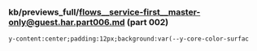 ### kb/previews_full/flows__service-first__master-only@guest.har.part006.md (part 002)

```md
y-content:center;padding:12px;background:var(--y-core-color-surfac
```

```
